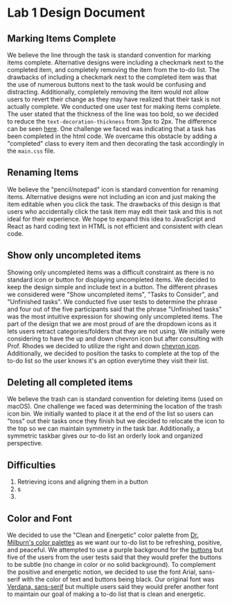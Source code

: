 # Lab 1 Design Document
## Marking Items Complete
We believe the line through the task is standard convention for marking items complete.
Alternative designs were including a checkmark next to the completed item, and completely removing the
item from the to-do list. The drawbacks of including a checkmark next to the completed item was that the
use of numerous buttons next to the task would be confusing and distracting. Additionally, completely removing
the item would not allow users to revert their change as they may have realized that their task is not actually complete.
We conducted one user test for making items complete. The user stated that the thickness of the line was too bold,
so we decided to reduce the `text-decoration-thickness` from 3px to 2px. The difference can be seen [here](linethrough.md). 
One challenge we faced was indicating that a task has been completed in the html code. 
We overcame this obstacle by adding a "completed" class to every item and then decorating the task accordingly in the 
`main.css` file.

## Renaming Items
We believe the "pencil/notepad" icon is standard convention for renaming items.
Alternative designs were not including an icon and just making the item editable when you click the task. 
The drawbacks of this design is that users who accidentally click the task item may edit their task and this is not 
ideal for their experience. We hope to expand this idea to JavaScript and React as hard coding text in HTML is not efficient
and consistent with clean code. 

## Show only uncompleted items
Showing only uncompleted items was a difficult constraint as there is no standard icon or button for displaying 
uncompleted items. We decided to keep the design simple and include text in a button. The different phrases we considered
were "Show uncompleted items", "Tasks to Consider", and "Unfinished tasks". We conducted five user tests to determine
the phrase and four out of the five participants said that the phrase "Unfinished tasks" was the most intuitive expression
for showing only uncompleted items. The part of the design that we are most proud of are the dropdown icons as it lets 
users retract categories/folders that they are not using. We initially were considering to have the up and down chevron icon
but after consulting with Prof. Rhodes we decided to utilize the right and down [chevron icon](upvsdown.md). Additionally, 
we decided to position the tasks to complete at the top of the to-do list so the user knows it's an option everytime 
they visit their list.

## Deleting all completed items
We believe the trash can is standard convention for deleting items (used on macOS). One challenge we faced was
determining the location of the trash icon bin. We initially wanted to place it at the end of the list so users can "toss"
out their tasks once they finish but we decided to relocate the icon to the top so we can maintain symmetry in the task bar.
Additionally, a symmetric taskbar gives our to-do list an orderly look and organized perspective. 

## Difficulties
1. Retrieving icons and aligning them in a button
2. s
3. 


## Color and Font
We decided to use the "Clean and Energetic" color palette from [Dr. Milburn's color palettes](https://visme.co/blog/website-color-schemes/)
as we want our to-do list to be refreshing, positive, and peaceful. We attempted to use a purple background for the 
[buttons](purple.md) but five of the users from the user tests said that they would prefer the buttons to be subtle (no change in color 
or no solid background). To complement the positive and energetic notion, we decided to use the font Arial, sans-serif 
with the color of text and buttons being black. Our original font was [Verdana, sans-serif](verdana.md) but multiple users
said they would prefer another font to maintain our goal of making a to-do list that is clean and energetic. 



